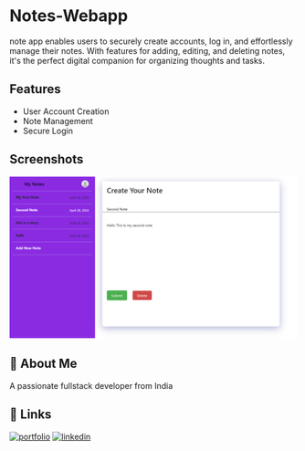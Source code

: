 
# Notes-Webapp

 note app enables users to securely create accounts, log in, and effortlessly manage their notes. With features for adding, editing, and deleting notes, it's the perfect digital companion for organizing thoughts and tasks.

## Features

- User Account Creation
- Note Management
- Secure Login



## Screenshots

![App Screenshot](https://github.com/govardhanob/Note-webapp/blob/main/Screenshot%202024-04-28%20165507.png)


## 🚀 About Me
A passionate fullstack developer from India


## 🔗 Links
[![portfolio](https://img.shields.io/badge/my_portfolio-000?style=for-the-badge&logo=ko-fi&logoColor=white)](https://govardhanob.github.io/portfolio/)
[![linkedin](https://img.shields.io/badge/linkedin-0A66C2?style=for-the-badge&logo=linkedin&logoColor=white)](https://www.linkedin.com/)

